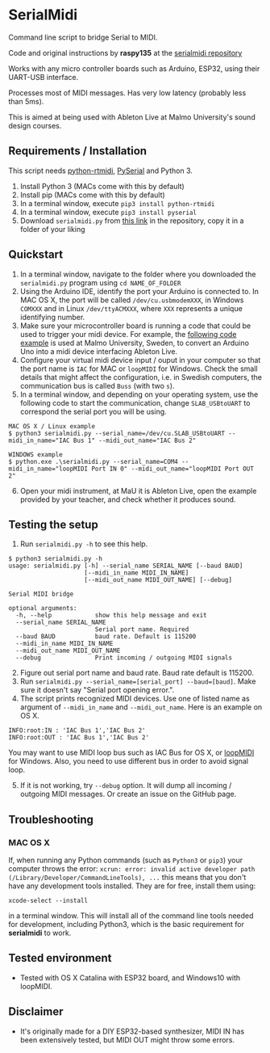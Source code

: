 
# SerialMidi

Command line script to bridge Serial to MIDI.

Code and original instructions by **raspy135** at the [serialmidi repository](https://github.com/raspy135/serialmidi)

Works with any micro controller boards such as Arduino, ESP32, using their UART-USB interface.

Processes most of MIDI messages. Has very low latency (probably less than 5ms).

This is aimed at being used with Ableton Live at Malmo University's sound design courses.

## Requirements / Installation

This script needs [python-rtmidi](https://pypi.org/project/python-rtmidi/), [PySerial](https://pypi.org/project/pyserial/) and Python 3.

1. Install Python 3 (MACs come with this by default)
2. Install pip (MACs come with this by default)
3. In a terminal window, execute `pip3 install python-rtmidi`
4. In a terminal window, execute `pip3 install pyserial`
5. Download `serialmidi.py` from [this link](https://raw.githubusercontent.com/dcuartielles/serialmidi/master/serialmidi.py) in the repository, copy it in a folder of your liking

## Quickstart

1. In a terminal window, navigate to the folder where you downloaded the `serialmidi.py` program using `cd NAME_OF_FOLDER`
2. Using the Arduino IDE, identify the port your Arduino is connected to. In MAC OS X, the port will be called `/dev/cu.usbmodemXXX`, in Windows `COMXXX` and in Linux `/dev/ttyACMXXX`, where `XXX` represents a unique identifying number.
3. Make sure your microcontroller board is running a code that could be used to trigger your midi device. For example, the [following code example](https://raw.githubusercontent.com/dcuartielles/serialmidi/master/SlumpMusikGenerator.ino) is used at Malmo University, Sweden, to convert an Arduino Uno into a midi device interfacing Ableton Live.
4. Configure your virtual midi device input / ouput in your computer so that the port name is `IAC` for MAC or `loopMIDI` for Windows. Check the small details that might affect the configuration, i.e. in Swedish computers, the communication bus is called `Buss` (with two `s`).
5. In a terminal window, and depending on your operating system, use the following code to start the communication, change `SLAB_USBtoUART` to correspond the serial port you will be using.

```
MAC OS X / Linux example
$ python3 serialmidi.py --serial_name=/dev/cu.SLAB_USBtoUART --midi_in_name="IAC Bus 1" --midi_out_name="IAC Bus 2"

WINDOWS example
$ python.exe .\serialmidi.py --serial_name=COM4 --midi_in_name="loopMIDI Port IN 0" --midi_out_name="loopMIDI Port OUT 2"
```
6. Open your midi instrument, at MaU it is Ableton Live, open the example provided by your teacher, and check whether it produces sound.

## Testing the setup

1. Run `serialmidi.py -h` to see this help.
```
$ python3 serialmidi.py -h
usage: serialmidi.py [-h] --serial_name SERIAL_NAME [--baud BAUD]
                     [--midi_in_name MIDI_IN_NAME]
                     [--midi_out_name MIDI_OUT_NAME] [--debug]

Serial MIDI bridge

optional arguments:
  -h, --help            show this help message and exit
  --serial_name SERIAL_NAME
                        Serial port name. Required
  --baud BAUD           baud rate. Default is 115200
  --midi_in_name MIDI_IN_NAME
  --midi_out_name MIDI_OUT_NAME
  --debug               Print incoming / outgoing MIDI signals
```

2. Figure out serial port name and baud rate. Baud rate default is 115200.
3. Run `serialmidi.py --serial_name=[serial_port] --baud=[baud]`. Make sure it doesn't say "Serial port opening error.".
4. The script prints recognized MIDI devices. Use one of listed name as argument of `--midi_in_name` and `--midi_out_name`. Here is an example on OS X.
```
INFO:root:IN : 'IAC Bus 1','IAC Bus 2'
INFO:root:OUT : 'IAC Bus 1','IAC Bus 2'
```
You may want to use MIDI loop bus such as IAC Bus for OS X, or [loopMIDI](https://www.tobias-erichsen.de/software/loopmidi.html) for Windows. Also, you need to use different bus in order to avoid signal loop.

5. If it is not working, try `--debug` option. It will dump all incoming / outgoing MIDI messages. Or create an issue on the GitHub page.

## Troubleshooting

### MAC OS X

If, when running any Python commands (such as `Python3` or `pip3`) your computer throws the error: `xcrun: error: invalid active developer path (/Library/Developer/CommandLineTools), ...` this means that you don't have any development tools installed. They are for free, install them using:

`xcode-select --install` 

in a terminal window. This will install all of the command line tools needed for development, including Python3, which is the basic requirement for **serialmidi** to work.

## Tested environment
- Tested with OS X Catalina with ESP32 board, and Windows10 with loopMIDI.

## Disclaimer
- It's originally made for a DIY ESP32-based synthesizer, MIDI IN has been extensively tested, but MIDI OUT might throw some errors.


